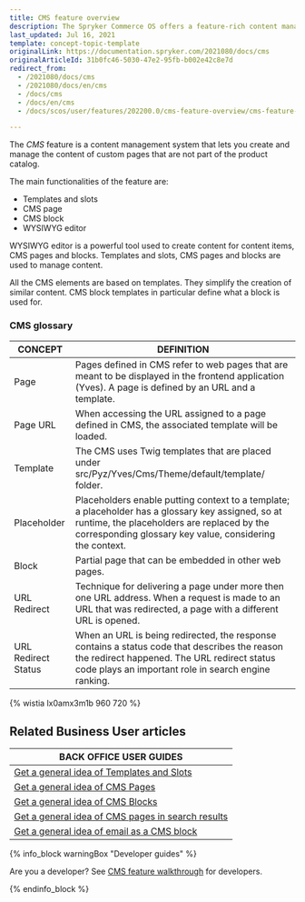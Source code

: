 ```yaml
---
title: CMS feature overview
description: The Spryker Commerce OS offers a feature-rich content management system that allows providing the right content at the right place at the right time.
last_updated: Jul 16, 2021
template: concept-topic-template
originalLink: https://documentation.spryker.com/2021080/docs/cms
originalArticleId: 31b0fc46-5030-47e2-95fb-b002e42c8e7d
redirect_from:
  - /2021080/docs/cms
  - /2021080/docs/en/cms
  - /docs/cms
  - /docs/en/cms
  - /docs/scos/user/features/202200.0/cms-feature-overview/cms-feature-overview.html

---
```


The *CMS* feature is a content management system that lets you create and manage the content of custom pages that are not part of the product catalog.

The main functionalities of the feature are:
* Templates and slots
* CMS page
* CMS block
* WYSIWYG editor

WYSIWYG editor is a powerful tool used to create content for content items, CMS pages and blocks. Templates and slots, CMS pages and blocks are used to manage content.

All the CMS elements are based on templates. They simplify the creation of similar content. CMS block templates in particular define what a block is used for.


### CMS glossary

<div class="width-100">

| CONCEPT | DEFINITION |
| --- | --- |
| Page | Pages defined in CMS refer to web pages that are meant to be displayed in the frontend application (Yves). A page is defined by an URL and a template. |
| Page URL | When accessing the URL assigned to a page defined in CMS, the associated template will be loaded. |
| Template | The CMS uses Twig templates that are placed under src/Pyz/Yves/Cms/Theme/default/template/ folder. |
| Placeholder | Placeholders enable putting context to a template; a placeholder has a glossary key assigned, so at runtime, the placeholders are replaced by the corresponding glossary key value, considering the context. |
| Block | Partial page that can be embedded in other web pages. |
| URL Redirect | Technique for delivering a page under more then one URL address. When a request is made to an URL that was redirected, a page with a different URL is opened. |
| URL Redirect Status | When an URL is being redirected, the response contains a status code that describes the reason the redirect happened. The URL redirect status code plays an important role in search engine ranking. |

</div>

{% wistia lx0amx3m1b 960 720 %}

## Related Business User articles

|BACK OFFICE USER GUIDES|
|---|
| [Get a general idea of Templates and Slots](/docs/scos/user/features/{{page.version}}/cms-feature-overview/templates-and-slots-overview.html)  |
| [Get a general idea of CMS Pages](/docs/scos/user/features/{{page.version}}/cms-feature-overview/cms-pages-overview.html)  |
| [Get a general idea of CMS Blocks](/docs/scos/user/features/{{page.version}}/cms-feature-overview/cms-blocks-overview.html)  |
| [Get a general idea of CMS pages in search results](/docs/scos/user/features/{{page.version}}/cms-feature-overview/cms-pages-in-search-results-overview.html)  |
| [Get a general idea of email as a CMS block](/docs/scos/user/features/{{page.version}}/cms-feature-overview/email-as-a-cms-block-overview.html)  |

{% info_block warningBox "Developer guides" %}

Are you a developer? See [CMS feature walkthrough](/docs/scos/dev/feature-walkthroughs/{{page.version}}/cms-feature-walkthrough/cms-feature-walkthrough.html) for developers.

{% endinfo_block %}
